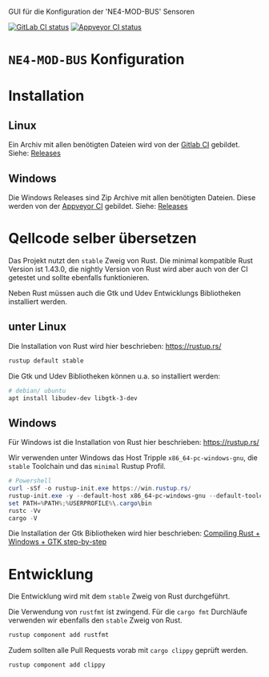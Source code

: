 GUI für die Konfiguration der 'NE4-MOD-BUS' Sensoren

[![GitLab CI status](https://gitlab.com/RA-GAS-GmbH/ne4_konfig/badges/master/pipeline.svg)](https://gitlab.com/RA-GAS-GmbH/ne4_konfig/pipelines)
[![Appveyor CI status](https://ci.appveyor.com/api/projects/status/sqhnkrgqba67o4m4/branch/master?svg=true)](https://ci.appveyor.com/project/zzeroo/ne4-konfig/branch/master)


# `NE4-MOD-BUS` Konfiguration

# Installation
## Linux
Ein Archiv mit allen benötigten Dateien wird von der [Gitlab CI] gebildet.
Siehe: [Releases]

## Windows
Die Windows Releases sind Zip Archive mit allen benötigten Dateien. Diese werden
von der [Appveyor CI] gebildet.
Siehe: [Releases]


# Qellcode selber übersetzen
Das Projekt nutzt den `stable` Zweig von Rust.
Die minimal kompatible Rust Version ist 1.43.0, die nightly Version von Rust
wird aber auch von der CI getestet und sollte ebenfalls funktionieren.

Neben Rust müssen auch die Gtk und Udev Entwicklungs Bibliotheken installiert
werden.

## unter Linux
Die Installation von Rust wird hier beschrieben: https://rustup.rs/

```bash
rustup default stable
```

Die Gtk und Udev Bibliotheken können u.a. so installiert werden:
```bash
# debian/ ubuntu
apt install libudev-dev libgtk-3-dev
```

## Windows
Für Windows ist die Installation von Rust hier beschrieben: https://rustup.rs/

Wir verwenden unter Windows das Host Tripple `x86_64-pc-windows-gnu`,
die `stable` Toolchain und das `minimal` Rustup Profil.

```powershell
# Powershell
curl -sSf -o rustup-init.exe https://win.rustup.rs/
rustup-init.exe -y --default-host x86_64-pc-windows-gnu --default-toolchain stable
set PATH=%PATH%;%USERPROFILE%\.cargo\bin
rustc -Vv
cargo -V
```

Die Installation der Gtk Bibliotheken wird hier beschrieben: [Compiling Rust + Windows + GTK step-by-step]

# Entwicklung
Die Entwicklung wird mit dem `stable` Zweig von Rust durchgeführt.

Die Verwendung von `rustfmt` ist zwingend. Für die `cargo fmt` Durchläufe
verwenden wir ebenfalls den `stable` Zweig von Rust.

```bash
rustup component add rustfmt
```

Zudem sollten alle Pull Requests vorab mit `cargo clippy` geprüft werden.

```bash
rustup component add clippy
```


[Gitlab CI]: https://gitlab.com/RA-GAS-GmbH/ne4_konfig/pipelines
[Appveyor CI]: https://ci.appveyor.com/project/zzeroo/ne4-konfig
[Compiling Rust + Windows + GTK step-by-step]: https://www.reddit.com/r/rust/comments/86kmhu/compiling_rust_windows_gtk_stepbystep/
[Releases]: https://gitlab.com/RA-GAS-GmbH/ne4_konfig/-/releases
